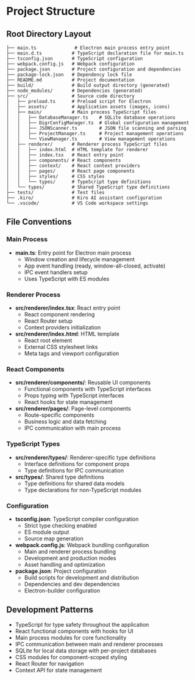 # Project Structure

## Root Directory Layout
```
├── main.ts              # Electron main process entry point
├── main.d.ts           # TypeScript declaration file for main.ts
├── tsconfig.json       # TypeScript configuration
├── webpack.config.js   # Webpack configuration
├── package.json        # Project configuration and dependencies
├── package-lock.json   # Dependency lock file
├── README.md           # Project documentation
├── build/              # Build output directory (generated)
├── node_modules/       # Dependencies (generated)
├── src/                # Source code directory
│   ├── preload.ts      # Preload script for Electron
│   ├── assets/         # Application assets (images, icons)
│   ├── main/           # Main process TypeScript files
│   │   ├── DatabaseManager.ts    # SQLite database operations
│   │   ├── DigrConfigManager.ts  # Global configuration management
│   │   ├── JSONScanner.ts        # JSON file scanning and parsing
│   │   ├── ProjectManager.ts     # Project management operations
│   │   └── ViewManager.ts        # View management operations
│   ├── renderer/       # Renderer process TypeScript files
│   │   ├── index.html  # HTML template for renderer
│   │   ├── index.tsx   # React entry point
│   │   ├── components/ # React components
│   │   ├── context/    # React context providers
│   │   ├── pages/      # React page components
│   │   ├── styles/     # CSS styles
│   │   └── types/      # TypeScript type definitions
│   └── types/          # Shared TypeScript type definitions
├── tests/              # Test files
├── .kiro/              # Kiro AI assistant configuration
└── .vscode/            # VS Code workspace settings
```

## File Conventions

### Main Process
- **main.ts**: Entry point for Electron main process
  - Window creation and lifecycle management
  - App event handling (ready, window-all-closed, activate)
  - IPC event handlers setup
  - Uses TypeScript with ES modules

### Renderer Process
- **src/renderer/index.tsx**: React entry point
  - React component rendering
  - React Router setup
  - Context providers initialization
- **src/renderer/index.html**: HTML template
  - React root element
  - External CSS stylesheet links
  - Meta tags and viewport configuration

### React Components
- **src/renderer/components/**: Reusable UI components
  - Functional components with TypeScript interfaces
  - Props typing with TypeScript interfaces
  - React hooks for state management
- **src/renderer/pages/**: Page-level components
  - Route-specific components
  - Business logic and data fetching
  - IPC communication with main process

### TypeScript Types
- **src/renderer/types/**: Renderer-specific type definitions
  - Interface definitions for component props
  - Type definitions for IPC communication
- **src/types/**: Shared type definitions
  - Type definitions for shared data models
  - Type declarations for non-TypeScript modules

### Configuration
- **tsconfig.json**: TypeScript compiler configuration
  - Strict type checking enabled
  - ES module output
  - Source map generation
- **webpack.config.js**: Webpack bundling configuration
  - Main and renderer process bundling
  - Development and production modes
  - Asset handling and optimization
- **package.json**: Project configuration
  - Build scripts for development and distribution
  - Dependencies and dev dependencies
  - Electron-builder configuration

## Development Patterns
- TypeScript for type safety throughout the application
- React functional components with hooks for UI
- Main process modules for core functionality
- IPC communication between main and renderer processes
- SQLite for local data storage with per-project databases
- CSS modules for component-scoped styling
- React Router for navigation
- Context API for state management
